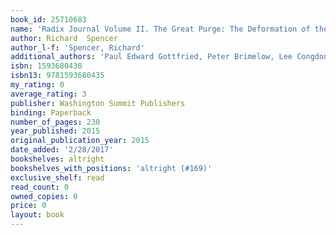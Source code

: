 ```yaml
---
book_id: 25710683
name: 'Radix Journal Volume II. The Great Purge: The Deformation of the Conservative Movement'
author: Richard  Spencer
author_l-f: 'Spencer, Richard'
additional_authors: 'Paul Edward Gottfried, Peter Brimelow, Lee Congdon, John Derbyshire, Samuel T. Francis, James Kalb, Keith Preston, William Regnery'
isbn: 1593680430
isbn13: 9781593680435
my_rating: 0
average_rating: 3
publisher: Washington Summit Publishers
binding: Paperback
number_of_pages: 230
year_published: 2015
original_publication_year: 2015
date_added: '2/28/2017'
bookshelves: altright
bookshelves_with_positions: 'altright (#169)'
exclusive_shelf: read
read_count: 0
owned_copies: 0
price: 0
layout: book
---
```

